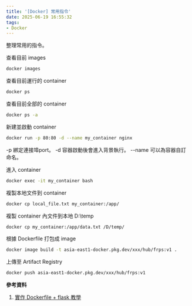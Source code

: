 ```yaml
---
title: '[Docker] 常用指令'
date: 2025-06-19 16:55:32
tags:
- Docker
---
```

整理常用的指令。
<!--more-->

查看目前 images
```bash
docker images
```

查看目前運行的 container
```bash
docker ps
```

查看目前全部的 container
```bash
docker ps -a
```

新建並啟動 container
```bash
docker run -p 80:80 -d --name my_container nginx
```
-p 綁定連接埠port。
-d 容器啟動後會進入背景執行。
-\-name 可以為容器自訂命名。

進入 container
```bash
docker exec -it my_container bash
```

複製本地文件到 container
```bash
docker cp local_file.txt my_container:/app/
```

複製 container 內文件到本地 D:\\temp
```bash
docker cp my_container:/app/data.txt /D/temp/
```

根據 Dockerfile 打包成 image 
```bash
docker image build -t asia-east1-docker.pkg.dev/xxx/hub/frps:v1 .
```

上傳至 Artifact Registry
```bash
docker push asia-east1-docker.pkg.dev/xxx/hub/frps:v1
```

**參考資料**
1. [實作 Dockerfile + flask 教學](https://www.maxlist.xyz/2020/01/11/docker-flask/)